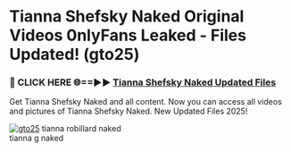 # Tianna Shefsky Naked Original Videos 0nlyFans Leaked - Files Updated! (gto25)

<h3>🔴 CLICK HERE 🌐==►► <a href="https://tinyurl.com/yckcrads" rel="nofollow">Tianna Shefsky Naked Updated Files</a></h3>

Get Tianna Shefsky Naked and all content. Now you can access all videos and pictures of Tianna Shefsky Naked. New Updated Files 2025!

[![gto25](https://i.imgur.com/hpKpOFt.gif)](https://tinyurl.com/yckcrads)
tianna robillard naked<br>
tianna g naked